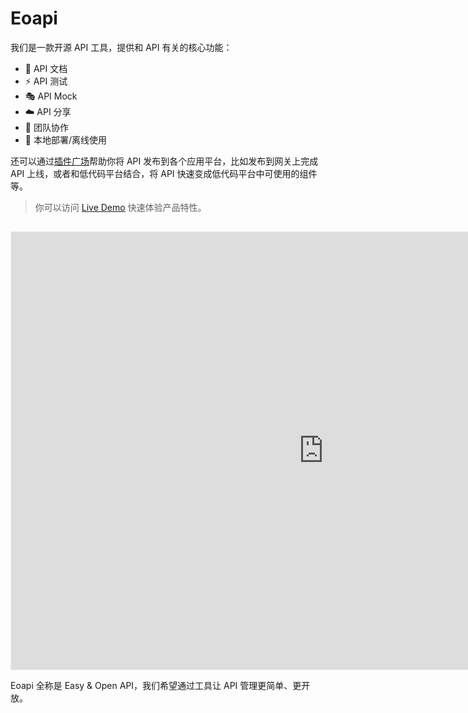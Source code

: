 # Eoapi
我们是一款开源 API 工具，提供和 API 有关的核心功能：

* 📃 API 文档
* ⚡  API 测试
* 🎭 API Mock
* ☁️  API 分享
* 🤝 团队协作
* 📶 本地部署/离线使用
  
还可以通过[插件广场](/docs/extensions.html)帮助你将 API 发布到各个应用平台，比如发布到网关上完成 API 上线，或者和低代码平台结合，将 API 快速变成低代码平台中可使用的组件等。

> 你可以访问 [Live Demo](https://eoapi.io/) 快速体验产品特性。

<iframe src="https://www.eoapi.io" width="1000px" height="700px"  style="border:1px solid #eee;margin-top:15px"></iframe>


Eoapi 全称是 Easy & Open API，我们希望通过工具让 API 管理更简单、更开放。
